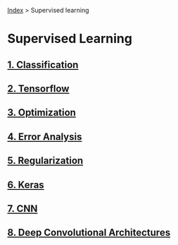 [Index](../README.md) > Supervised learning

# Supervised Learning

## [1. Classification](0x01-classification/README.md)

## [2. Tensorflow](0x02-tensorflow/README.md)

## [3. Optimization](0x03-optimization/README.md)

## [4. Error Analysis](0x04-error_analysis/README.md)

## [5. Regularization](0x05-regularization/README.md)

## [6. Keras](0x06-keras/README.md)

## [7. CNN](0x07-cnn/README.md)

## [8. Deep Convolutional Architectures](0x08-deep_cnns/README.md)
